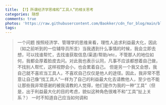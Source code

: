 ```yaml
---
title: 【?】所谓经济学思维和”工具人“的相关思考
categories: 随想
comments: true
photos: 'https://raw.githubusercontent.com/Baokker/cdn_for_blog/main/blog_imgs/defaultImages.jpg'
tags:
---
```


> 一个问题
> 按照经济学、管理学的思维来看，理性人追求利益最大化，因此（如之前听到的一位辅导员所言）当我遇到什么事情的时候，我会立即去想，可以找谁帮忙，去找谁获取信息/渠道/帮助/etc，不管那人的地位如何，我都会厚着脸皮去问。对此我也表示认同，凡事不应该都想着自己做，不找别人帮忙，这样视野会小，也会累着自己。
> 但是另一个我又会想，我自己就不喜欢当工具人，不喜欢自己仅仅是他人的途径。因此，我非常不愿意让自己像“找工具人”一样为了自己的利益最大化去请教他人，至少也不能让那些我非常感谢的被我请教的人觉得，他们是作为我的一种“工具”（但是，出于利益最大化的目的考虑，貌似这种角色很难不和“工具”扯上关系？）
> 一时不知道自己应当如何调和
